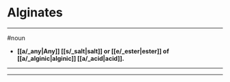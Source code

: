# Alginates
---
#noun
- **[[a/_any|Any]] [[s/_salt|salt]] or [[e/_ester|ester]] of [[a/_alginic|alginic]] [[a/_acid|acid]].**
---
---
